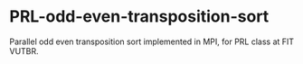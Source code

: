 # PRL-odd-even-transposition-sort
Parallel odd even transposition sort implemented in MPI, for PRL class at FIT VUTBR.
